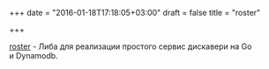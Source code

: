 +++
date = "2016-01-18T17:18:05+03:00"
draft = false
title = "roster"

+++

<p><a href="https://github.com/trustedhousesitters/roster">roster</a>&nbsp;- Либа для реализации простого сервис дискавери на Go и&nbsp;Dynamodb.</p>

